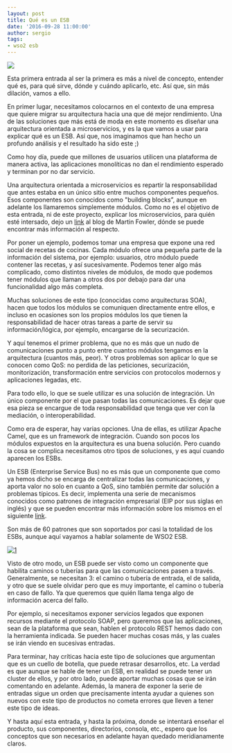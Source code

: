 ```yaml
---
layout: post
title: Qué es un ESB
date: '2016-09-28 11:00:00'
author: sergio
tags:
- wso2 esb
---
```


![](http://b.content.wso2.com/sites/all/product-pages/images/esb-capabilities.png)

Esta primera entrada al ser la primera es más a nivel de concepto, entender qué es, para qué sirve, dónde y cuándo aplicarlo, etc. Así que, sin más dilación, vamos a ello.

En primer lugar, necesitamos colocarnos en el contexto de una empresa que quiere migrar su arquitectura hacia una que dé mejor rendimiento. Una de las soluciones que más está de moda en este momento es diseñar una arquitectura orientada a microservicios, y es la que vamos a usar para explicar qué es un ESB. Así que, nos imaginamos que han hecho un profundo análisis y el resultado ha sido este ;)

Como hoy día, puede que millones de usuarios utilicen una plataforma de manera activa, las aplicaciones monolíticas no dan el rendimiento esperado y terminan por no dar servicio.

Una arquitectura orientada a microservicios es repartir la responsabilidad que antes estaba en un único sitio entre muchos componentes pequeños. Esos componentes son conocidos como "building blocks”, aunque en adelante los llamaremos simplemente módulos. Como no es el objetivo de esta entrada, ni de este proyecto, explicar los microservicios, para quién esté intersado, dejo un [link](http://martinfowler.com/articles/microservices.html) al blog de Martin Fowler, dónde se puede encontrar más información al respecto.

Por poner un ejemplo, podemos tomar una empresa que expone una red social de recetas de cocinas. Cada módulo ofrece una pequeña parte de la información del sistema, por ejemplo: usuarios, otro módulo puede contener las recetas, y así sucesivamente. Podemos tener algo más complicado, como distintos niveles de módulos, de modo que podemos tener módulos que llaman a otros dos por debajo para dar una funcionalidad algo más completa.

Muchas soluciones de este tipo (conocidas como arquitecturas SOA), hacen que todos los módulos se comuniquen directamente entre ellos, e incluso en ocasiones son los propios módulos los que tienen la responsabilidad de hacer otras tareas a parte de servir su información/lógica, por ejemplo, encargarse de la securización.

Y aquí tenemos el primer problema, que no es más que un nudo de comunicaciones punto a punto entre cuantos módulos tengamos en la arquitectura (cuantos más, peor). Y otros problemas son aplicar lo que se conocen como QoS: no perdida de las peticiones, securización, monitorización, transformación entre servicios con protocolos modernos y aplicaciones legadas, etc.

Para todo ello, lo que se suele utilizar es una solución de integración. Un único componente por el que pasan todas las comunicaciones. Es dejar que esa pieza se encargue de toda responsabilidad que tenga que ver con la mediación, o interoperabilidad.

Como era de esperar, hay varias opciones. Una de ellas, es utilizar Apache Camel, que es un framework de integración. Cuando son pocos los módulos expuestos en la arquitectura es una buena solución. Pero cuando la cosa se complica necesitamos otro tipos de soluciones, y es aquí cuando aparecen los ESBs.

Un ESB (Enterprise Service Bus) no es más que un componente que como ya hemos dicho se encarga de centralizar todas las comunicaciones, y aporta valor no solo en cuanto a QoS, sino también permite dar solución a problemas típicos. Es decir, implementa una serie de mecanismos conocidos como patrones de integración empresarial (EIP por sus siglas en inglés) y que se pueden encontrar más información sobre los mismos en el siguiente [link](<poner_link>).

Son más de 60 patrones que son soportados por casi la totalidad de los ESBs, aunque aquí vayamos a hablar solamente de WSO2 ESB.

[![1](http://www.enterpriseintegrationpatterns.com/img/inside_back_cover.png)](http://www.enterpriseintegrationpatterns.com/img/inside_back_cover.png)

Visto de otro modo, un ESB puede ser visto como un componente que habilita caminos o tuberías para que las comunicaciones pasen a través. Generalmente, se necesitan 3: el camino o tubería de entrada, el de salida, y otro que se suele olvidar pero que es muy importante, el camino o tubería en caso de fallo. Ya que queremos que quién llama tenga algo de información acerca del fallo.

Por ejemplo, si necesitamos exponer servicios legados que exponen recursos mediante el protocolo SOAP, pero queremos que las aplicaciones, sean de la plataforma que sean, hablen el protocolo REST hemos dado con la herramienta indicada. Se pueden hacer muchas cosas más, y las cuales se irán viendo en sucesivas entradas.

Para terminar, hay críticas hacia este tipo de soluciones que argumentan que es un cuello de botella, que puede retrasar desarrollos, etc. La verdad es que aunque se hable de tener un ESB, en realidad se puede tener un cluster de ellos, y por otro lado, puede aportar muchas cosas que se irán comentando en adelante. Además, la manera de exponer la serie de entradas sigue un orden que precisamente intenta ayudar a quienes son nuevos con este tipo de productos no cometa errores que lleven a tener este tipo de ideas.

Y hasta aquí esta entrada, y hasta la próxima, donde se intentará enseñar el producto, sus componentes, directorios, consola, etc., espero que los conceptos que son necesarios en adelante hayan quedado meridianamente claros.
